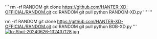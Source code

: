 '''
rm -rf RANDOM
git clone https://github.com/HANTER-XD-OFFICIAL/RANDOM.git
cd RANDOM
git pull
python RANDOM-XD.py
'''
'''

rm -rf RANDOM
git clone https://github.com/HANTER-XD-OFFICIAL/RANDOM.git
cd RANDOM
git pull
python BOB-XD.py
'''
[![In-Shot-20240626-132437128.jpg](https://i.postimg.cc/y6hswfSV/In-Shot-20240626-132437128.jpg)](https://postimg.cc/qg7PKxLY)